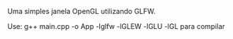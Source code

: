 Uma simples janela OpenGL utilizando GLFW.

Use: g++ main.cpp -o App -lglfw -lGLEW -lGLU -lGL para compilar